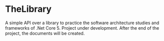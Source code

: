 # TheLibrary
A simple API over a library to practice the software architecture studies and frameworks of .Net Core 5.
Project under development. After the end of the project, the documents will be created.
